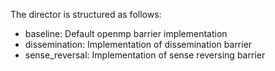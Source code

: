 The director is structured as follows:

* baseline: Default openmp barrier implementation 
* dissemination: Implementation of dissemination barrier
* sense_reversal: Implementation of sense reversing barrier
